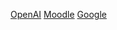 [OpenAI](https://www.openai.com)
[Moodle](https://moodle.isur.edu.p)
[Google](https://www.google.com/estaesunaurlinvalida)


